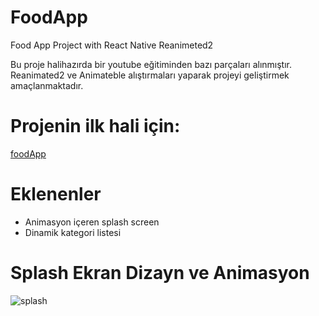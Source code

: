 # FoodApp
Food App Project with React Native Reanimeted2

Bu proje halihazırda bir youtube eğitiminden bazı parçaları alınmıştır. Reanimated2 ve Animateble alıştırmaları yaparak projeyi geliştirmek amaçlanmaktadır.

# Projenin ilk hali için:

[foodApp](https://www.youtube.com/watch?v=jA-R8bJRZPg&ab_channel=MadeWithMatt)

# Eklenenler
+ Animasyon içeren splash screen
+ Dinamik kategori listesi

# Splash Ekran Dizayn ve Animasyon

![splash](https://media.giphy.com/media/K3iligVnm1Z7vslxxN/giphy.gif?cid=790b76119adbf63011c40e5118ccd8bebf2a95bd87e882e7&rid=giphy.gif&ct=g)
